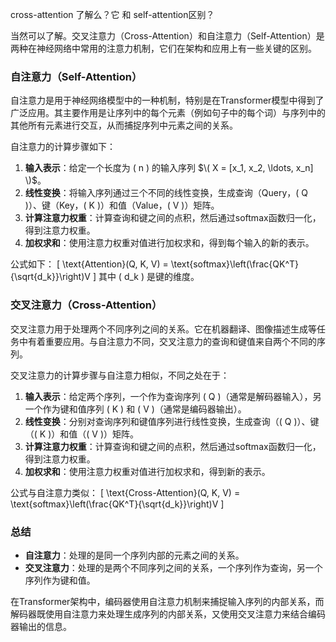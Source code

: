 cross-attention 了解么？它 和 self-attention区别？


当然可以了解。交叉注意力（Cross-Attention）和自注意力（Self-Attention）是两种在神经网络中常用的注意力机制，它们在架构和应用上有一些关键的区别。

### 自注意力（Self-Attention）

自注意力是用于神经网络模型中的一种机制，特别是在Transformer模型中得到了广泛应用。其主要作用是让序列中的每个元素（例如句子中的每个词）与序列中的其他所有元素进行交互，从而捕捉序列中元素之间的关系。

自注意力的计算步骤如下：

1. **输入表示**：给定一个长度为 \( n \) 的输入序列 $\( X = [x_1, x_2, \ldots, x_n] \)$。
2. **线性变换**：将输入序列通过三个不同的线性变换，生成查询（Query，\( Q \)）、键（Key，\( K \)）和值（Value，\( V \)）矩阵。
3. **计算注意力权重**：计算查询和键之间的点积，然后通过softmax函数归一化，得到注意力权重。
4. **加权求和**：使用注意力权重对值进行加权求和，得到每个输入的新的表示。

公式如下：
\[ \text{Attention}(Q, K, V) = \text{softmax}\left(\frac{QK^T}{\sqrt{d_k}}\right)V \]
其中 \( d_k \) 是键的维度。

### 交叉注意力（Cross-Attention）

交叉注意力用于处理两个不同序列之间的关系。它在机器翻译、图像描述生成等任务中有着重要应用。与自注意力不同，交叉注意力的查询和键值来自两个不同的序列。

交叉注意力的计算步骤与自注意力相似，不同之处在于：

1. **输入表示**：给定两个序列，一个作为查询序列 \( Q \)（通常是解码器输入），另一个作为键和值序列 \( K \) 和 \( V \)（通常是编码器输出）。
2. **线性变换**：分别对查询序列和键值序列进行线性变换，生成查询（\( Q \)）、键（\( K \)）和值（\( V \)）矩阵。
3. **计算注意力权重**：计算查询和键之间的点积，然后通过softmax函数归一化，得到注意力权重。
4. **加权求和**：使用注意力权重对值进行加权求和，得到新的表示。

公式与自注意力类似：
\[ \text{Cross-Attention}(Q, K, V) = \text{softmax}\left(\frac{QK^T}{\sqrt{d_k}}\right)V \]

### 总结

- **自注意力**：处理的是同一个序列内部的元素之间的关系。
- **交叉注意力**：处理的是两个不同序列之间的关系，一个序列作为查询，另一个序列作为键和值。

在Transformer架构中，编码器使用自注意力机制来捕捉输入序列的内部关系，而解码器既使用自注意力来处理生成序列的内部关系，又使用交叉注意力来结合编码器输出的信息。
